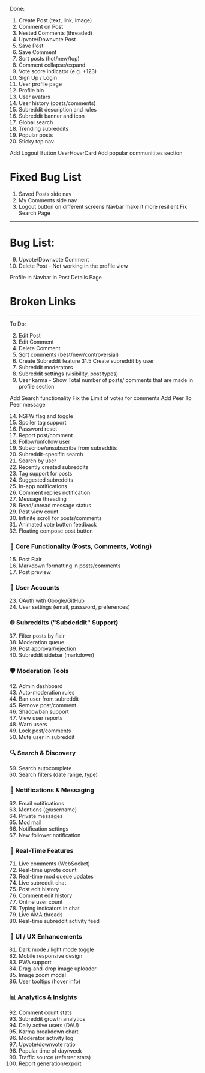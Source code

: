 Done: 
1. Create Post (text, link, image)
4. Comment on Post
5. Nested Comments (threaded)
8. Upvote/Downvote Post
10. Save Post
11. Save Comment
12. Sort posts (hot/new/top)
19. Comment collapse/expand
20. Vote score indicator (e.g. +123)
21. Sign Up / Login
24. User profile page
26. Profile bio
27. User avatars
29. User history (posts/comments)
32. Subreddit description and rules
33. Subreddit banner and icon
51. Global search
54. Trending subreddits
55. Popular posts
89. Sticky top nav

Add Logout Button
UserHoverCard
Add popular communitites section

# Fixed Bug List
1. Saved Posts side nav 
2. My Comments side nav
3. Logout button on different screens 
Navbar make it more resilient
Fix Search Page



__________________________________________________________________________________
# Bug List:
9. Upvote/Downvote Comment
3. Delete Post - Not working in the profile view

Profile in Navbar in Post Details Page

# Broken Links

__________________________________________________________________________________
To Do:

2. Edit Post
6. Edit Comment
7. Delete Comment 
13. Sort comments (best/new/controversial)
31. Create Subreddit feature
31.5 Create subreddit by user
34. Subreddit moderators
35. Subreddit settings (visibility, post types)
25. User karma - Show Total number of posts/ comments that are made in profile section

Add Search functionality
Fix the Limit of votes for comments
Add Peer To Peer message

14. NSFW flag and toggle
16. Spoiler tag support
22. Password reset
41. Report post/comment
30. Follow/unfollow user
36. Subscribe/unsubscribe from subreddits
52. Subreddit-specific search
53. Search by user
56. Recently created subreddits
57. Tag support for posts
58. Suggested subreddits
61. In-app notifications
67. Comment replies notification
69. Message threading
70. Read/unread message status
91. Post view count
82. Infinite scroll for posts/comments
88. Animated vote button feedback
90. Floating compose post button


### 🧱 Core Functionality (Posts, Comments, Voting)
15. Post Flair
17. Markdown formatting in posts/comments
18. Post preview

### 👥 User Accounts

23. OAuth with Google/GitHub
28. User settings (email, password, preferences)

### 🌐 Subreddits ("Subdeddit" Support)
37. Filter posts by flair
38. Moderation queue
39. Post approval/rejection
40. Subreddit sidebar (markdown)

### 🛡️ Moderation Tools

42. Admin dashboard
43. Auto-moderation rules
44. Ban user from subreddit
45. Remove post/comment
46. Shadowban support
47. View user reports
48. Warn users
49. Lock post/comments
50. Mute user in subreddit

### 🔍 Search & Discovery
59. Search autocomplete
60. Search filters (date range, type)

### 📩 Notifications & Messaging

62. Email notifications
63. Mentions (@username)
64. Private messages
65. Mod mail
66. Notification settings
68. New follower notification

### 💬 Real-Time Features

71. Live comments (WebSocket)
72. Real-time upvote count
73. Real-time mod queue updates
74. Live subreddit chat
75. Post edit history
76. Comment edit history
77. Online user count
78. Typing indicators in chat
79. Live AMA threads
80. Real-time subreddit activity feed

### 🎨 UI / UX Enhancements

81. Dark mode / light mode toggle
83. Mobile responsive design
84. PWA support
85. Drag-and-drop image uploader
86. Image zoom modal
87. User tooltips (hover info)

### 📊 Analytics & Insights

92. Comment count stats
93. Subreddit growth analytics
94. Daily active users (DAU)
95. Karma breakdown chart
96. Moderator activity log
97. Upvote/downvote ratio
98. Popular time of day/week
99. Traffic source (referrer stats)
100. Report generation/export
